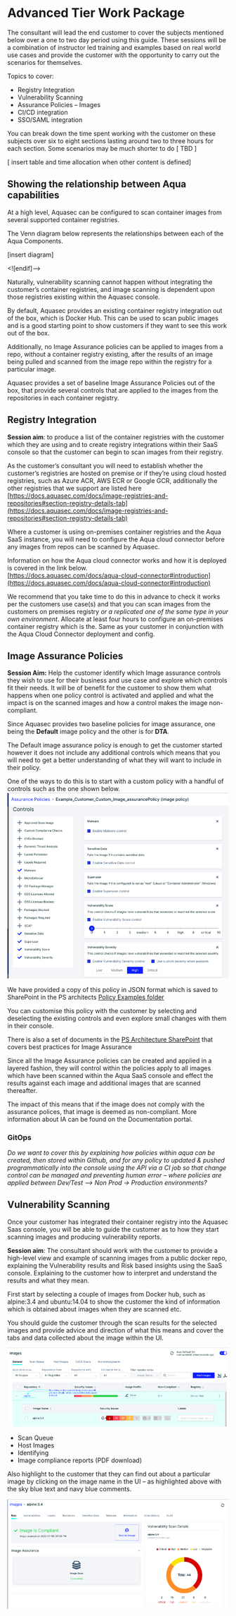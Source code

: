 # Advanced Tier Work Package
The consultant will lead the end customer to cover the subjects mentioned below over a one to two day period using this guide. These sessions will be a combination of instructor led training and examples based on real world use cases and provide the customer with the opportunity to carry out the scenarios for themselves.

Topics to cover:
-   Registry Integration
-   Vulnerability Scanning
-   Assurance Policies – Images
-   CI/CD integration
-   SSO/SAML integration

You can break down the time spent working with the customer on these subjects over six to eight sections lasting around two to three hours for each section. Some scenarios may be much shorter to do [ TBD ]

[ insert table and time allocation when other content is defined]

## Showing the relationship between Aqua capabilities

At a high level, Aquasec can be configured to scan container images from several supported container registries.

The Venn diagram below represents the relationships between each of the Aqua Components.

[insert diagram]

<![endif]-->

Naturally, vulnerability scanning cannot happen without integrating the customer’s container registries, and image scanning is dependent upon those registries existing within the Aquasec console.

By default, Aquasec provides an existing container registry integration out of the box, which is Docker Hub. This can be used to scan public images and is a good starting point to show customers if they want to see this work out of the box.

Additionally, no Image Assurance policies can be applied to images from a repo, without a container registry existing, after the results of an image being pulled and scanned from the image repo within the registry for a particular image.

Aquasec provides a set of baseline Image Assurance Policies out of the box, that provide several controls that are applied to the images from the repositories in each container registry.

## Registry Integration

**Session aim**:  to produce a list of the container registries with the customer which they are using and to create registry integrations within their SaaS console so that the customer can begin to scan images from their registry.

As the customer’s consultant you will need to establish whether the customer’s registries are hosted on premise or if they’re using cloud hosted registries, such as Azure ACR, AWS ECR or Google GCR, additionally the other registries that we support are listed here  
[https://docs.aquasec.com/docs/image-registries-and-repositories#section-registry-details-tab](https://docs.aquasec.com/docs/image-registries-and-repositories#section-registry-details-tab)

Where a customer is using on-premises container registries and the Aqua SaaS instance, you will need to configure the Aqua cloud connector before any images from repos can be scanned by Aquasec.

Information on how the Aqua cloud connector works and how it is deployed is covered in the link below.  
[https://docs.aquasec.com/docs/aqua-cloud-connector#introduction](https://docs.aquasec.com/docs/aqua-cloud-connector#introduction)

We recommend that you take time to do this in advance to check it works per the customers use case(s) and that you can scan images from the customers on premises registry _or a replicated one of the same type in your own environment_. Allocate at least four hours to configure an on-premises container registry which is the. Same as your customer in conjunction with the Aqua Cloud Connector deployment and config.

## Image Assurance Policies

**Session Aim:** Help the customer identify which Image assurance controls they wish to use for their business and use case and explore which controls fit their needs. It will be of benefit for the customer to show them what happens when one policy control is activated and applied and what the impact is on the scanned images and how a control makes the image non-compliant.  
  
Since Aquasec provides two baseline policies for image assurance, one being the **Default** image policy and the other is for **DTA**.

The Default image assurance policy is enough to get the customer started however it does not include any additional controls which means that you will need to get a better understanding of what they will want to include in their policy.

One of the ways to do this is to start with a custom policy with a handful of controls such as the one shown below.
![Example Image Assurance Policy](https://github.com/kenmccann/advanced-tier-offering/blob/master/image/policy1.png?raw=true)

We have provided a copy of this policy in JSON format which is saved to SharePoint in the PS architects [Policy Examples folder](https://aquasecurity.sharepoint.com/:u:/s/CustomerSuccessArchitects/Ef8DeoDr4V9Dl0HKaEZnopwBLGoIJC_uLILvPTWurlaKdg?e=bbDNwu) 

You can customise this policy with the customer by selecting and deselecting the existing controls and even explore small changes with them in their console.

There is also a set of documents in the [PS Architecture SharePoint](https://aquasecurity.sharepoint.com/sites/CustomerSuccessArchitects/Shared%20Documents/Forms/AllItems.aspx?id=%2Fsites%2FCustomerSuccessArchitects%2FShared%20Documents%2FGuides%2FPolicy%20Configuration&viewid=2c0cd9c5%2Dfb91%2D4dd5%2D8362%2D3f8bb3e566f9) that covers best practices for Image Assurance

Since all the Image Assurance policies can be created and applied in a layered fashion, they will control within the policies apply to all images which have been scanned within the Aqua SaaS console and effect the results against each image and additional images that are scanned thereafter.

The impact of this means that if the image does not comply with the assurance polices, that image is deemed as non-compliant. More information about IA can be found on the Documentation portal.

### GitOps  
  
_Do we want to cover this by explaining how policies within aqua can be created, then stored within Github, and for any policy to updated & pushed programmatically into the console using the API via a CI job so that change control can be managed and preventing human error – where policies are applied between Dev/Test –> Non Prod -> Production environments?_

## Vulnerability Scanning

Once your customer has integrated their container registry into the Aquasec Saas console, you will be able to guide the customer as to how they start scanning images and producing vulnerability reports.

  
**Session aim**: The consultant should work with the customer to provide a high-level view and example of scanning images from a public docker repo, explaining the Vulnerability results and Risk based insights using the SaaS console.  Explaining to the customer how to interpret and understand the results and what they mean.

First start by selecting a couple of images from Docker hub, such as alpine:3.4 and ubuntu:14.04 to show the customer the kind of information which is obtained about images when they are scanned etc.

You should guide the customer through the scan results for the selected images and provide advice and direction of what this means and cover the tabs and data collected about the image within the UI.  
  
![Images Screen](https://github.com/kenmccann/advanced-tier-offering/blob/master/image/vulnerabilities.png?raw=true)
- Scan Queue
- Host Images
- Identifying
- Image compliance reports (PDF download)

Also highlight to the customer that they can find out about a particular image by clicking on the image name in the UI – as highlighted above with the sky blue text and navy blue comments.

![Image Detail](https://github.com/kenmccann/advanced-tier-offering/blob/master/image/image-detail.png?raw=true)
<!--stackedit_data:
eyJoaXN0b3J5IjpbLTExNjU5NjE0MjYsNzU5MjQzOTM1LC0xNz
MzMzAzNTg4LDE3NDc3Njc0MDhdfQ==
-->